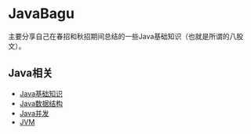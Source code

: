 # JavaBagu

主要分享自己在春招和秋招期间总结的一些Java基础知识（也就是所谓的八股文）。

## Java相关
+ [Java基础知识](docs/Java/Java基础知识.md)
+ [Java数据结构](docs/Java/Java数据结构.md)
+ [Java并发](docs/Java/Java并发.md)
+ [JVM](docs/Java/JVM.md)
